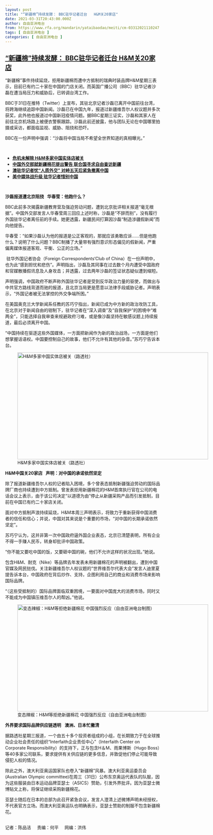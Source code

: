 ```yaml
---
layout: post
title: "“新疆棉”持续发酵： BBC驻华记者迁台   H&M关20家店"
date: 2021-03-31T20:43:00.000Z
author: 自由亚洲电台
from: https://www.rfa.org/mandarin/yataibaodao/meiti/cm-03312021110247.html
tags: [ 自由亚洲电台 ]
categories: [ 自由亚洲电台 ]
---
```

<!--1617223380000-->
[“新疆棉”持续发酵： BBC驻华记者迁台   H&M关20家店](https://www.rfa.org/mandarin/yataibaodao/meiti/cm-03312021110247.html)
------

<div>
<p></p><p>“<span>新疆棉</span><span>”</span><span>事件持续延烧，拒用新疆棉而遭中方抵制的瑞典时装品牌</span><span>H&amp;M</span><span>星期三表示，</span><span>目前已有约二十</span><span></span><span>家在中国的门店关闭。而英国广播公司（</span><span>BBC</span><span>）驻华记者沙磊在</span><span>遭当局</span><span>压力和威胁后，已转调台湾工作。</span><span></span></p><p><span>BBC</span><span>于</span><span>31</span><span>日在推特（</span><span>Twitter</span><span>）上宣布，其驻北京记者沙磊已离开中国前往台湾，将跨海继续追踪中国新闻。沙磊已在中国九</span><span></span><span>年，报道过新疆维吾尔人权议题并多次获奖，此外他也报道过中国新冠疫情问题。据</span><span>BBC</span><span>星期三证实，沙磊和其家人在前往北京机场路上被便衣警察跟踪。沙磊此前还披露，他与团队无论在中国哪里拍摄或采访，都面临监视、威胁、阻挠和恐吓。</span></p><p><span>BBC</span><span>在一份</span><span>声明中强调：</span><span>“</span><span>沙磊将中国当局不希望全世界知道的真相曝光。</span><span>”</span></p><p><br/></p><ul><li><a href="https://www.rfa.org/mandarin/Xinwen/8-03302021162317.html"><strong>危机未解除 H&amp;M多家中国实体店被关</strong></a></li><li><strong><a href="https://www.rfa.org/mandarin/Xinwen/1-03292021104151.html">中国外交部就新疆棉花提出警告 联合国寻求自由查访新疆</a></strong><a href="https://www.rfa.org/mandarin/yataibaodao/meiti/jt-09092020135842.html"><strong></strong></a></li><li><strong><a href="https://www.rfa.org/mandarin/yataibaodao/meiti/jt-09082020111040.html">澳驻华记者忧“人质外交” 对峙五天后紧急撤离中国</a></strong></li><li><strong><a href="https://www.rfa.org/mandarin/yataibaodao/meiti/cc-05132020130355.html">美中媒体战升级 驻华记者惜别中国</a></strong></li></ul><p><br/></p><p><strong><span>沙磊报道遭北京阻挠</span></strong> <strong><span>  </span></strong><strong><span>华春莹：他跑什么？</span></strong></p><p><span>BBC</span><span>此前多次揭露新疆教育营及强迫劳动问题，遭到北京批评相关报道</span><span>“</span><span>毫无根据</span><span>”</span><span>。中国外交部发言人华春莹周三回应上述时称，沙磊是</span><span>“</span><span>不辞而别</span><span>”</span><span>，没有履行外国驻华记者离任前的手续。她更透露，新疆民间打算因沙磊</span><span>“</span><span>制造涉疆假新闻</span><span>”</span><span>而向他提告。</span></p><p><span>华春莹：</span><span>“</span><span>如果沙磊认为他的报道是公正客观的，那就应该勇敢应诉</span><span>……</span><span>但是他跑什么？说明了什么问题？</span><span>BBC</span><span>制播了大量带有强烈意识形态偏见的假新闻，严重偏离媒体报道客观、平衡、公正的立场。</span><span>”</span></p><p><span> </span><span>驻华外国记者协会（</span><span>Foreign Correspondents</span><span>‘</span><span>Club of China</span><span>）在一份声明中，也为此</span><span>“</span><span>感到担忧和悲伤</span><span>”</span><span>。声明指出，沙磊及其同事在过去数个月内遭受中国政府和官媒散播假讯息及人身攻击；并透露，过去两年沙磊的签证状态疑似遭到缩短。</span></p><p><span>声明强调，中国政府不断声称外国驻华记者是受到反华政治力量的驱使，而做出与中共官方路线背道而驰的报道，且北京当局更是愿意以法律手段威胁记者。声明表示，</span><span>“</span><span>外国记者被无法掌控的外交争端所困。</span><span>”</span></p><p><span>在美国奥克兰大学新闻系任教的苏巧宁指出，新闻已成为中方新的政治攻防工具，在北京对于新闻自由的钳制下，驻华记者在</span><span>“</span><span>深入调查</span><span>”</span><span>及</span><span>“</span><span>自我保护</span><span>”</span><span>的困境中</span><span>“</span><span>难两全</span><span>”</span><span>，只能选择自我审查来规避政府刁难，或是像沙磊坚持在敏感议题上持续报道，最后必须离开中国。</span></p><p><span>“</span><span>中国持续在驱逐这些外国媒体，一方面把新闻作为新的政治战场，一方面是他们想掌握话语权。中国要控制自己的故事，他们不允许有其他的杂音。</span><span>”</span><span>苏巧宁告诉本台。</span></p><p><span><figure class="image-richtext image-inline captioned" style="width:620px;"><img alt="H&amp;M多家中国实体店被关（路透社）" height="348" src="https://www.rfa.org/mandarin/yataibaodao/meiti/cm-03312021110247.html/cm0331a.jpg/@@images/84b035cd-814b-478d-850c-ce70d44c576a.jpeg" title="cm0331a.jpg" width="620"/><figcaption class="image-caption">H&amp;M多家中国实体店被关（路透社）</figcaption><small></small></figure></span></p><p><strong><span>H&amp;M</span></strong><strong><span>中国关</span></strong><strong><span>20</span></strong><strong><span>家店</span></strong> <strong><span>  </span></strong><strong><span>声明：对中国的承诺依然坚定</span></strong></p><p><span>除了报道新疆维吾尔人权的记者陷入困境，多个曾表态抵制新疆强迫劳动的国际品牌厂商也持续遭到中方抵制。曾发表拒用新疆棉花的</span><span>H&amp;M</span><span>首席执行官在公司的电话会议上表示，由于该公司决定</span><span>“</span><span>以道德为由</span><span>”</span><span>停止从新疆采购产品而引发抵制，目前在中国已有约二十</span><span></span><span>家店关闭。</span></p><p><span>面对中方抵制声浪持续延烧，</span><span>H&amp;M</span><span>本周三</span><span>声明表示，将致力于重新获得中国消费者的信任和信心；并说，中国对其来说是个重要的市场，</span><span>“</span><span>对中国的长期承诺依然坚定</span><span>”</span><span>。</span></p><p><span>苏巧宁认为，这并非第一次中国政府逼外国企业表态，北京已清楚表明，所有企业不得一手赚人民币，转身却批评中国政策。</span></p><p><span>“</span><span>你不能又要吃中国的饭，又要砸中国的碗，他们不允许这样的状况出现。</span><span>”</span><span>她说。</span></p><p><span>包含</span><span>H&amp;M</span><span>、耐克（</span><span>Nike</span><span>）等品牌去年发表未用新疆棉花的声明被翻出，遭到中国官媒及网民挞伐。关注新疆维吾尔人权议题的</span><span>“</span><span>世界维吾尔代表大会</span><span>”</span><span>发言人迪里夏提告诉本台，中国政府在背后炒作、支持，企图利用自己的商业和消费市场来影响国际品牌。</span></p><p><span>“</span><span>（这些受抵制的）国际品牌面临双重困境，一要面对中国庞大的消费市场，同时又不能成为中国镇压维吾尔人的帮凶。</span><span>”</span><span>他说。</span></p><p><span><figure class="image-richtext image-inline captioned" style="width:620px;"><img alt="变态辣椒：H&amp;M等拒绝新疆棉花 中国强烈反应（自由亚洲电台制图）" height="348" src="https://www.rfa.org/mandarin/yataibaodao/meiti/cm-03312021110247.html/cm0331.jpg/@@images/1625c05b-11d8-4926-86fa-b7de35e3fe8a.jpeg" title="cm0331.jpg" width="620"/><figcaption class="image-caption">变态辣椒：H&amp;M等拒绝新疆棉花 中国强烈反应（自由亚洲电台制图）</figcaption><small></small></figure></span></p><p><strong><span>外界要求国际品牌供应链透明</span></strong>   <strong><span></span></strong><strong><span>澳洲、日本忙撇清</span></strong></p><p><span>据路透社星期三报道，一个由五十</span><span></span><span>多个投资者组成的小组，在长期致力于在全球推动企业社会责任的组织</span><span>“</span><span>Interfaith</span><span>企业责任中心</span><span>”</span><span>（</span><span>Interfaith Center on Corporate Responsibility</span><span>）的支持下，正与包含</span><span>H</span><span>＆</span><span>M</span><span>、雨果博斯（</span><span>Hugo Boss</span><span>）等</span><span>40</span><span>多家公司联系，要求提供有关供应链的更多信息，并敦促他们停止可能导致侵犯人权的情况。</span></p><p><span>除此之外，澳大利亚奥运国家队也卷入</span><span>“</span><span>新疆棉</span><span>”</span><span>风暴。澳大利亚奥运委员会</span><span>(Australian Olympic committee)</span><span>在周三（</span><span>31</span><span>日）公布东京奥运代表队的队服，因为这些服装由日本运动品牌亚瑟士（</span><span>ASICS</span><span>）赞助，引发外界批评。因为亚瑟士微博贴文上称，将保证继续采购新疆棉花。</span></p><p><span>亚瑟士随后在日本的总部为此召开紧急会议，发言人澄清上述微博声明未经授权，不代表官方立场。而澳大利亚奥运队也明确表示，亚瑟士赞助的制服不包含新疆棉花。</span></p><p><br/>记者：陈品洁     责编：何平     网编：洪伟</p>
</div>
